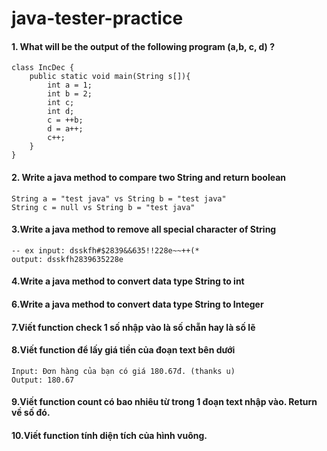 # java-tester-practice

#### 1. What will be the output of the following program (a,b, c, d) ?

```
class IncDec {
    public static void main(String s[]){
        int a = 1;
        int b = 2;
        int c;
        int d;
        c = ++b;
        d = a++;
        c++;
    }
}
```

#### 2. Write a java method to compare two String and return boolean
```
String a = "test java" vs String b = "test java"
String c = null vs String b = "test java"
```

#### 3.Write a java method to remove all special character of String
```
-- ex input: dsskfh#$2839&&635!!228e~~++(*
output: dsskfh2839635228e
```
#### 4.Write a java method to convert data type String to int 

#### 6.Write a java method to convert data type String to Integer 

#### 7.Viết function check 1 số nhập vào là số chẵn hay là số lẽ

#### 8.Viết function để lấy giá tiền của đoạn text bên dưới
```
Input: Đơn hàng của bạn có giá 180.67đ. (thanks u)
Output: 180.67
```

#### 9.Viết function count có bao nhiêu từ trong 1 đoạn text nhập vào. Return về số đó.

#### 10.Viết function tính diện tích của hình vuông.


